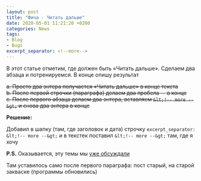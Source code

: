 ```yaml
---
layout: post  
title: "Фича - Читать дальше"  
date: 2020-05-01 11:21:20 +0200
categories: News
tags: 
- Blog
- Bugs
excerpt_separator: <!--more-->
---
```

В этот статье отметим, где должен быть «Читать дальше».
Сделаем два абзаца и потренируемся.
В конце опишу результат

~~a. Просто два энтера получается «Читать дальше» в конце текста  
b. После первой строчки (параграфа) делаем два пробела -- в конце  
c. После первого абзаца делаем два энтера, вставляем `&lt;!-- more --&gt;` и снова два энтера  в конце~~  

**Решение:**  

Добавил в шапку (там, где заголовок и дата) строчку `excerpt_separator: &lt;!-- more --&gt;` и в текстек поставил `&lt;!-- more --&gt;` там, где я хочу
<!--more-->

**P.S.** Оказывается, эту темы мы [уже обсуждали](https://dvesti.github.io/jekyll-jacman/2013/12/25/excerpts/#more)  

Там уставилось само после первого параграфа: пост старый, на старой закваске (программы обновились)
